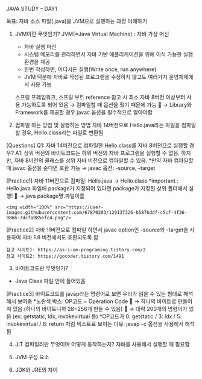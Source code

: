 JAVA STUDY – DAY1 

목표: 자바 소스 파일(.java)을 JVM으로 실행하는 과정 이해하기

1. JVM이란 무엇인가?
   JVM(=Java Virtual Machine) : 자바 가상 머신
	- 자바 실행 머신
	- 시스템 메모리를 관리하면서 자바 기반 애플리케이션을 위해 이식 가능한 실행 환경을 제공
	- 한번 작성하면, 어디서든 실행(Write once, run anywhere)
	- JVM 덕분에 자바로 작성된 프로그램을 수정하지 않고도 여러가지 운영체제에서 사용 가능


	스프링 프레임워크, 스프링 부트 reference 참고 시 최소 자바 8버전 이상부터 사용 가능하도록 되어 있음 
		→ 컴파일할 때 옵션을 줬기 때문에 가능
		→ Library와 Framework를 제공할 경우 javac 옵션을 필수적으로 알아야함


2.	컴파일 하는 방법 및 실행하는 방법
	자바 14버전으로 Hello.java라는 파일을 컴파일 할 경우, Hello.class라는 파일로 변환됨

   [Questions]
	Q1: 자바 14버전으로 컴파일한 Hello.class를 자바 8버전으로 실행할 경우? 
	A1: 상위 버전의 바이트코드는 하위 버전의 자바 프로그램을 실행할 수 없음. 
		하지만, 자바 8버전의 클래스를 상위 자바 버전으로 컴파일할 수 있음.
		*만약 자바 컴파일할 때 javac 옵션을 준다면 호환 가능
		→ javac 옵션: -source, -target 

   [Practice1] 자바 11버전으로 컴파일: Hello.java → Hello.class
   *important : Hello.java 파일에 package가 지정되어 있다면 package가 지정된 상위 폴더에서 실행!
  → java package명.파일이름

    <img width="100%" src="https://user-images.githubusercontent.com/67870203/129137326-b587bddf-c5cf-4f36-9866-7dcfa985efc4.png"/>

	
   [Practice2] 자바 11버전으로 컴파일 하면서 javac option인 -source와 -target을 사용하여 자바 1.8 버전에서도 호환되도록 함	
   
   
   
	참고 사이트1: https://as-i-am-programing.tistory.com/2 
	참고 사이트2: https://gocoder.tistory.com/1491


3.	바이트코드란 무엇인가?
   - Java Class 파일 안에 들어있음

   [Practice3] 바이트코드를 javap라는 명령어로 보면 우리가 읽을 수 있는 형태로 해석해서 보여줌
   *노란색 박스: OP코드 = Operation Code 
 → 하나의 바이트로 만들어져 있음 (하나의 바이트니까 28=256개 만들 수 있음)
 → 대략 200개의 명령어가 있음 (ex: getstatic, ldx, invokevirtual 등)
   *OP코드가 0: getstatic / 3: ldx / 5: invokevirtual / 8: return 처럼 텍스트로 보이는 이유: javap -c 옵션을 사용해서 해석됨 





4.	JIT 컴파일러란 무엇이며 어떻게 동작하는지?
자바를 사용해서 실행할 때 필요함


5.	JVM 구성 요소



6.	JDK와 JRE의 차이
